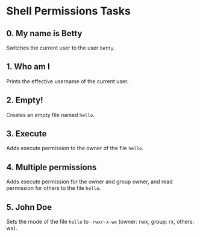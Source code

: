 # Shell Permissions Tasks

## 0. My name is Betty
Switches the current user to the user `betty`.

## 1. Who am I
Prints the effective username of the current user.

## 2. Empty!
Creates an empty file named `hello`.

## 3. Execute
Adds execute permission to the owner of the file `hello`.

## 4. Multiple permissions
Adds execute permission for the owner and group owner, and read permission for others to the file `hello`.

## 5. John Doe
Sets the mode of the file `hello` to `-rwxr-x-wx` (owner: rwx, group: rx, others: wx).
